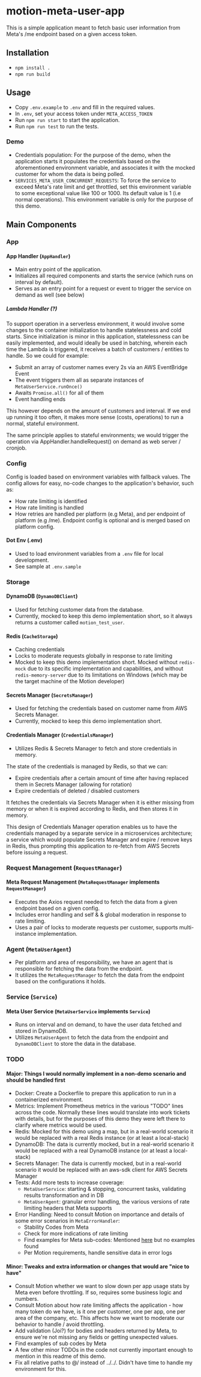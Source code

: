 # motion-meta-user-app

This is a simple application meant to fetch basic user information from Meta's /me endpoint based on a given access token.

## Installation

- `npm install .`
- `npm run build`

## Usage
- Copy `.env.example` to `.env` and fill in the required values.
- In `.env`, set your access token under `META_ACCESS_TOKEN`
- Run `npm run start` to start the application.
- Run `npm run test` to run the tests.

### Demo
- Credentials population: For the purpose of the demo, when the application starts it populates the credentials based on the aforementioned environment variable, and associates it with the mocked customer for whom the data is being polled.
- `SERVICES_META_USER_CONCURRENT_REQUESTS`: To force the service to exceed Meta's rate limit and get throttled, set this environment variable to some exceptional value like 100 or 1000. Its default value is 1 (i.e normal operations). This environment variable is only for the purpose of this demo.


## Main Components
### App
#### App Handler (`AppHandler`)
- Main entry point of the application. 
- Initializes all required components and starts the service (which runs on interval by default). 
- Serves as an entry point for a request or event to trigger the service on demand as well (see below)

##### Lambda Handler (?)
To support operation in a serverless environment, it would involve some changes to the container initialization to handle statelessness and cold starts. Since initialization is minor in this application, statelessness can be easily implemented, and would ideally be used in batching, wherein each time the Lambda is triggered, it receives a batch of customers / entities to handle. So we could for example:
- Submit an array of customer names every 2s via an AWS EventBridge Event
- The event triggers them all as separate instances of `MetaUserService.runOnce()`
- Awaits `Promise.all()` for all of them
- Event handling ends

This however depends on the amount of customers and interval.
If we end up running it too often, it makes more sense (costs, operations) to run a normal, stateful environment.

The same principle applies to stateful environments; we would trigger the operation via AppHandler.handleRequest() on demand as web server / cronjob.


### Config
Config is loaded based on environment variables with fallback values.
The config allows for easy, no-code changes to the application's behavior, such as:
- How rate limiting is identified
- How rate limiting is handled
- How retries are handled per platform (e.g Meta), and per endpoint of platform (e.g /me). Endpoint config is optional and is merged based on platform config.

#### Dot Env (.env)
- Used to load environment variables from a `.env` file for local development.
- See sample at `.env.sample`

### Storage
#### DynamoDB (`DynamoDBClient`)
- Used for fetching customer data from the database.
- Currently, mocked to keep this demo implementation short, so it always returns a customer called `motion_test_user`.

#### Redis (`CacheStorage`)
- Caching credentials
- Locks to moderate requests globally in response to rate limiting
- Mocked to keep this demo implementation short. Mocked without `redis-mock` due to its specific implementation and capabilities, and without `redis-memory-server` due to its limitations on Windows (which may be the target machine of the Motion developer)

#### Secrets Manager (`SecretsManager`)
- Used for fetching the credentials based on customer name from AWS Secrets Manager.
- Currently, mocked to keep this demo implementation short.


#### Credentials Manager (`CredentialsManager`)
- Utilizes Redis & Secrets Manager to fetch and store credentials in memory.

The state of the credentials is managed by Redis, so that we can:
- Expire credentials after a certain amount of time after having replaced them in Secrets Manager (allowing for rotation)
- Expire credentials of deleted / disabled customers

It fetches the credentials via Secrets Manager when it is either missing from memory or when it is expired according to Redis, and then stores it in memory.

This design of Credentials Manager operation enables us to have the credentials managed by a separate service in a microservices architecture; a service which would populate Secrets Manager and expire / remove keys in Redis, thus prompting this application to re-fetch from AWS Secrets before issuing a request.

### Request Management (`RequestManager`)
#### Meta Request Management (`MetaRequestManager` implements `RequestManager`)
- Executes the Axios request needed to fetch the data from a given endpoint based on a given config. 
- Includes error handling and self & & global moderation in response to rate limiting. 
- Uses a pair of locks to moderate requests per customer, supports multi-instance implementation.


### Agent (`MetaUserAgent`)
- Per platform and area of responsibility, we have an agent that is responsible for fetching the data from the endpoint. 
- It utilizes the `MetaRequestManager` to fetch the data from the endpoint based on the configurations it holds.


### Service (`Service`)
#### Meta User Service (`MetaUserService` implements `Service`)
- Runs on interval and on demand, to have the user data fetched and stored in DynamoDB. 
- Utilizes `MetaUserAgent` to fetch the data from the endpoint and `DynamoDBClient` to store the data in the database.


### TODO
#### Major: Things I would normally implement in a non-demo scenario and should be handled first
- Docker: Create a Dockerfile to prepare this application to run in a containerized environment.
- Metrics: Implement Prometheus metrics in the various "TODO" lines across the code. Normally these lines would translate into work tickets with details, but for the purposes of this demo they were left there to clarify where metrics would be used.
- Redis: Mocked for this demo using a map, but in a real-world scenario it would be replaced with a real Redis instance (or at least a local-stack)
- DynamoDB: The data is currently mocked, but in a real-world scenario it would be replaced with a real DynamoDB instance (or at least a local-stack)
- Secrets Manager: The data is currently mocked, but in a real-world scenario it would be replaced with an aws-sdk client for AWS Secrets Manager
- Tests: Add more tests to increase coverage:
  - `MetaUserService`: starting & stopping, concurrent tasks, validating results transformation and in DB
  - `MetaUserAgent`: granular error handling, the various versions of rate limiting headers that Meta supports
- Error Handling: Need to consult Motion on importance and details of some error scenarios in `MetaErrorHandler`:
  - Stability Codes from Meta
  - Check for more indications of rate limiting
  - Find examples for Meta sub-codes: Mentioned [here](https://developers.facebook.com/docs/graph-api/overview/rate-limiting/) but no examples found
  - Per Motion requirements, handle sensitive data in error logs


#### Minor: Tweaks and extra information or changes that would are "nice to have"
- Consult Motion whether we want to slow down per app usage stats by Meta even before throttling. If so, requires some business logic and numbers.
- Consult Motion about how rate limiting affects the application - how many token do we have, is it one per customer, one per app, one per area of the company, etc. This affects how we want to moderate our behavior to handle / avoid throttling.
- Add validation (Joi?) for bodies and headers returned by Meta, to ensure we're not missing any fields or getting unexpected values.
- Find examples of sub codes by Meta
- A few other minor TODOs in the code not currently important enough to mention in this readme of this demo.
- Fix all relative paths to @/ instead of ../../. Didn't have time to handle my environment for this.
